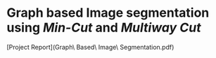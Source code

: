 # Graph based Image segmentation using _Min-Cut_ and _Multiway Cut_
[Project Report](Graph\ Based\ Image\ Segmentation.pdf)

